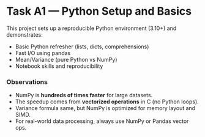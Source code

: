 # Task A1 — Python Setup and Basics

This project sets up a reproducible Python environment (3.10+)
and demonstrates:
- Basic Python refresher (lists, dicts, comprehensions)
- Fast I/O using pandas
- Mean/Variance (pure Python vs NumPy)
- Notebook skills and reproducibility

### Observations
- NumPy is **hundreds of times faster** for large datasets.
- The speedup comes from **vectorized operations** in C (no Python loops).
- Variance formula same, but NumPy is optimized for memory layout and SIMD.
- For real-world data processing, always use NumPy or Pandas vector ops.
